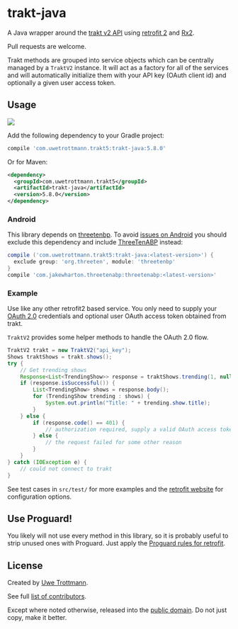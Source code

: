 trakt-java
==========

A Java wrapper around the [trakt v2 API][1] using [retrofit 2][2] and [Rx2][5].

Pull requests are welcome.

Trakt methods are grouped into service objects which can be centrally
managed by a `TraktV2` instance. It will act as a factory for
all of the services and will automatically initialize them with your
API key (OAuth client id) and optionally a given user access token.

## Usage

<a href="https://search.maven.org/#search%7Cga%7C1%7Ctrakt-java"><img src="https://img.shields.io/maven-central/v/com.uwetrottmann.trakt5/trakt-java.svg?style=flat-square"></a>

Add the following dependency to your Gradle project:

```groovy
compile 'com.uwetrottmann.trakt5:trakt-java:5.8.0'
```

Or for Maven:

```xml
<dependency>
  <groupId>com.uwetrottmann.trakt5</groupId>
  <artifactId>trakt-java</artifactId>
  <version>5.8.0</version>
</dependency>
```

### Android
This library depends on [threetenbp](https://github.com/ThreeTen/threetenbp). To avoid 
[issues on Android](https://github.com/JakeWharton/ThreeTenABP#why-not-use-threetenbp) you should exclude this 
dependency and include [ThreeTenABP](https://github.com/JakeWharton/ThreeTenABP) instead:

```groovy
compile ('com.uwetrottmann.trakt5:trakt-java:<latest-version>') {
  exclude group: 'org.threeten', module: 'threetenbp'
}
compile 'com.jakewharton.threetenabp:threetenabp:<latest-version>'
```

### Example

Use like any other retrofit2 based service. You only need to supply your [OAuth 2.0][3] credentials and optional user
OAuth access token obtained from trakt.

`TraktV2` provides some helper methods to handle the OAuth 2.0 flow.

```java
TraktV2 trakt = new TraktV2("api_key");
Shows traktShows = trakt.shows();
try {
    // Get trending shows
    Response<List<TrendingShow>> response = traktShows.trending(1, null, Extended.FULL).execute();
    if (response.isSuccessful()) {
        List<TrendingShow> shows = response.body();
        for (TrendingShow trending : shows) {
            System.out.println("Title: " + trending.show.title);
        }
    } else {
        if (response.code() == 401) {
            // authorization required, supply a valid OAuth access token
        } else {
            // the request failed for some other reason
        }
    }
} catch (IOException e) {
    // could not connect to trakt 
}
```

See test cases in `src/test/` for more examples and the [retrofit website][2] for configuration options.

## Use Proguard!
You likely will not use every method in this library, so it is probably useful to strip unused ones with Proguard.
Just apply the [Proguard rules for retrofit][4].

## License
Created by [Uwe Trottmann](https://uwetrottmann.com).

See full [list of contributors](https://github.com/UweTrottmann/trakt-java/graphs/contributors).

Except where noted otherwise, released into the [public domain](UNLICENSE).
Do not just copy, make it better.


 [1]: http://docs.trakt.apiary.io/
 [2]: https://square.github.io/retrofit/
 [3]: https://www.digitalocean.com/community/tutorials/an-introduction-to-oauth-2
 [4]: https://square.github.io/retrofit/#download
 [5]: https://github.com/ReactiveX/RxJava
